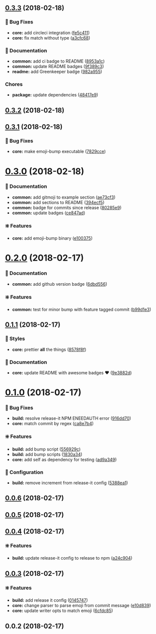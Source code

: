 <a name="0.3.3"></a>
## [0.3.3](https://github.com/nielsgl/conventional-changelog-emoji/compare/0.3.2...0.3.3) (2018-02-18)


### :bug: Bug Fixes

* **core:** add circleci integration ([fe5c411](https://github.com/nielsgl/conventional-changelog-emoji/commit/fe5c411))
* **core:** fix match without type ([a3cfc68](https://github.com/nielsgl/conventional-changelog-emoji/commit/a3cfc68))


### :memo: Documentation

* **common:** add ci badge to README ([8953a1c](https://github.com/nielsgl/conventional-changelog-emoji/commit/8953a1c))
* **common:** update README badges ([9f389c3](https://github.com/nielsgl/conventional-changelog-emoji/commit/9f389c3))
* **readme:** add Greenkeeper badge ([982a955](https://github.com/nielsgl/conventional-changelog-emoji/commit/982a955))


### Chores

* **package:** update dependencies ([48417e9](https://github.com/nielsgl/conventional-changelog-emoji/commit/48417e9))

<a name="0.3.2"></a>
## [0.3.2](https://github.com/nielsgl/conventional-changelog-emoji/compare/0.3.1...0.3.2) (2018-02-18)

<a name="0.3.1"></a>
## [0.3.1](https://github.com/nielsgl/conventional-changelog-emoji/compare/0.3.0...0.3.1) (2018-02-18)


### :bug: Bug Fixes

* **core:** make emoji-bump executable ([7829cce](https://github.com/nielsgl/conventional-changelog-emoji/commit/7829cce))

<a name="0.3.0"></a>
# [0.3.0](https://github.com/nielsgl/conventional-changelog-emoji/compare/0.2.0...0.3.0) (2018-02-18)


### :memo: Documentation

* **common:** add gitmoji to example section ([ae73cf3](https://github.com/nielsgl/conventional-changelog-emoji/commit/ae73cf3))
* **common:** add sections to README ([394ecf5](https://github.com/nielsgl/conventional-changelog-emoji/commit/394ecf5))
* **common:** badge for commits since release ([80285e9](https://github.com/nielsgl/conventional-changelog-emoji/commit/80285e9))
* **common:** update badges ([ce847ad](https://github.com/nielsgl/conventional-changelog-emoji/commit/ce847ad))


### :sparkle: Features

* **core:** add emoji-bump binary ([e100375](https://github.com/nielsgl/conventional-changelog-emoji/commit/e100375))

<a name="0.2.0"></a>
# [0.2.0](https://github.com/nielsgl/conventional-changelog-emoji/compare/0.1.1...0.2.0) (2018-02-17)


### :memo: Documentation

* **common:** add github version badge ([6dbd556](https://github.com/nielsgl/conventional-changelog-emoji/commit/6dbd556))


### :sparkle: Features

* **common:** test for minor bump with feature tagged commit ([b99d1e3](https://github.com/nielsgl/conventional-changelog-emoji/commit/b99d1e3))

<a name="0.1.1"></a>
## [0.1.1](https://github.com/nielsgl/conventional-changelog-emoji/compare/0.1.0...0.1.1) (2018-02-17)


### :lipstick: Styles

* **core:** prettier **all** the things ([8578f8f](https://github.com/nielsgl/conventional-changelog-emoji/commit/8578f8f))


### :memo: Documentation

* **core:** update README with awesome badges :heart: ([9e3882d](https://github.com/nielsgl/conventional-changelog-emoji/commit/9e3882d))

<a name="0.1.0"></a>
# [0.1.0](https://github.com/nielsgl/conventional-changelog-emoji/compare/0.0.6...0.1.0) (2018-02-17)


### :bug: Bug Fixes

* **build:** resolve release-it NPM ENEEDAUTH error ([916dd70](https://github.com/nielsgl/conventional-changelog-emoji/commit/916dd70))
* **core:** match commit by regex ([ca8e7b4](https://github.com/nielsgl/conventional-changelog-emoji/commit/ca8e7b4))


### :sparkle: Features

* **build:** add bump script ([556929c](https://github.com/nielsgl/conventional-changelog-emoji/commit/556929c))
* **build:** add bump scripts ([1830a34](https://github.com/nielsgl/conventional-changelog-emoji/commit/1830a34))
* **core:** add self as dependency for testing ([ad9a349](https://github.com/nielsgl/conventional-changelog-emoji/commit/ad9a349))


### :wrench: Configuration

* **build:** remove increment from release-it config ([5388ea1](https://github.com/nielsgl/conventional-changelog-emoji/commit/5388ea1))

<a name="0.0.6"></a>
## [0.0.6](https://github.com/nielsgl/conventional-changelog-emoji/compare/0.0.5...0.0.6) (2018-02-17)

<a name="0.0.5"></a>
## [0.0.5](https://github.com/nielsgl/conventional-changelog-emoji/compare/0.0.4...0.0.5) (2018-02-17)

<a name="0.0.4"></a>
## [0.0.4](https://github.com/nielsgl/conventional-changelog-emoji/compare/0.0.3...0.0.4) (2018-02-17)


### :sparkle: Features

* **build:** update release-it config to release to npm ([a24c904](https://github.com/nielsgl/conventional-changelog-emoji/commit/a24c904))

<a name="0.0.3"></a>
## [0.0.3](https://github.com/nielsgl/conventional-changelog-emoji/compare/0.0.2...0.0.3) (2018-02-17)


### :sparkle: Features

* **build:** add release it config ([0145747](https://github.com/nielsgl/conventional-changelog-emoji/commit/0145747))
* **core:** change parser to parse emoji from commit message ([e10d839](https://github.com/nielsgl/conventional-changelog-emoji/commit/e10d839))
* **core:** update writer opts to match emoji ([6cfdc85](https://github.com/nielsgl/conventional-changelog-emoji/commit/6cfdc85))

<a name="0.0.2"></a>
## 0.0.2 (2018-02-17)

